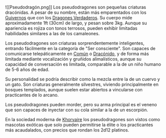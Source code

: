 ![[Pseudodragón.png]]
Los pseudodragones son pequeñas criaturas dracónidas. A pesar de su nombre, están más emparentados con los [Guivernos](Guiverno) que con los [Dragones Verdaderos](Dragón_Verdadero). Su cuerpo mide aproximadamente 1ft (30cm) de largo, y pesan sobre 3kg. Aunque su apariencia es rojiza con tonos terrosos, pueden exhibir limitadas habilidades similares a las de los camaleones.

Los pseudodragones son criaturas sorprendentemente inteligentes, entrando fácilmente en la categoría de "Ser consciente". Son capaces de comunicarse telepáticamente en [Común](Común) o [Dracónido](Dracónido), y de forma más limitada mediante vocalización y gruñidos alimalísticos, aunque su capacidad de conversación es limitada, comparable a la de un niño humano de 5-6 años de edad.

Su personalidad se podría describir como la mezcla entre la de un cuervo y un gato. Son criaturas generalmente silvestres, viviendo principalmente en bosques templados, aunque suelen estar abiertos a vincularse con practicantes de lo arcano.

Los pseudodragones pueden morder, pero su arma principal es el veneno que son capaces de inyectar con su cola similar a la de un escorpión.

En la sociedad moderna de [Khorvaire](Khorvaire) los pseudodragones son vistos como mascotas exóticas que solo pueden permitirse la élite o los practicantes más acaudalados, con precios que rondan los 2d12 platinos.


[1]: https://forgottenrealms.fandom.com/wiki/Pseudodragon